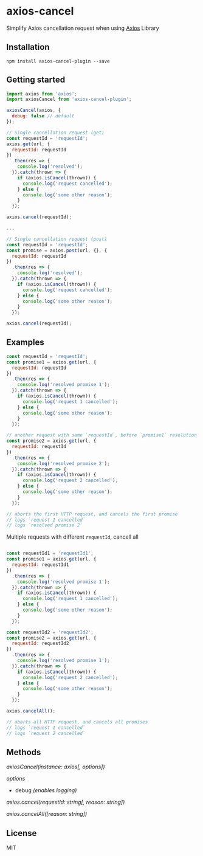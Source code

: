 # axios-cancel

Simplify Axios cancellation request when using [Axios](https://www.kancloud.cn/yunye/axios/234845) Library

## Installation

`npm install axios-cancel-plugin --save`

## Getting started

```javascript
import axios from 'axios';
import axiosCancel from 'axios-cancel-plugin';

axiosCancel(axios, {
  debug: false // default
});

// Single cancellation request (get)
const requestId = 'requestId';
axios.get(url, {
  requestId: requestId
})
  .then(res => {
    console.log('resolved');
  }).catch(thrown => {
    if (axios.isCancel(thrown)) {
      console.log('request cancelled');
    } else {
      console.log('some other reason');
    }
  });

axios.cancel(requestId);

...

// Single cancellation request (post)
const requestId = 'requestId';
const promise = axios.post(url, {}, {
  requestId: requestId
})
  .then(res => {
    console.log('resolved');
  }).catch(thrown => {
    if (axios.isCancel(thrown)) {
      console.log('request cancelled');
    } else {
      console.log('some other reason');
    }
  });

axios.cancel(requestId);
```

## Examples

```javascript
const requestId = 'requestId';
const promise1 = axios.get(url, {
  requestId: requestId
})
  .then(res => {
    console.log('resolved promise 1');
  }).catch(thrown => {
    if (axios.isCancel(thrown)) {
      console.log('request 1 cancelled');
    } else {
      console.log('some other reason');
    }
  });

// another request with same `requestId`, before `promise1` resolution
const promise2 = axios.get(url, {
  requestId: requestId
})
  .then(res => {
    console.log('resolved promise 2');
  }).catch(thrown => {
    if (axios.isCancel(thrown)) {
      console.log('request 2 cancelled');
    } else {
      console.log('some other reason');
    }
  });

// aborts the first HTTP request, and cancels the first promise 
// logs `request 1 cancelled`
// logs `resolved promise 2`
```
Multiple requests with different `requestId`, cancell all
```javascript

const requestId1 = 'requestId1';
const promise1 = axios.get(url, {
  requestId: requestId1
})
  .then(res => {
    console.log('resolved promise 1');
  }).catch(thrown => {
    if (axios.isCancel(thrown)) {
      console.log('request 1 cancelled');
    } else {
      console.log('some other reason');
    }
  });

const requestId2 = 'requestId2';
const promise2 = axios.get(url, {
  requestId: requestId2
})
  .then(res => {
    console.log('resolved promise 1');
  }).catch(thrown => {
    if (axios.isCancel(thrown)) {
      console.log('request 2 cancelled');
    } else {
      console.log('some other reason');
    }
  });

axios.cancelAll();

// aborts all HTTP request, and cancels all promises
// logs `request 1 cancelled`
// logs `request 2 cancelled`

```

## Methods

*axiosCancel(instance: axios[, options])*

*options*
- debug _(enables logging)_

*axios.cancel(requestId: string[, reason: string])*

*axios.cancelAll([reason: string])*

## License

MIT
